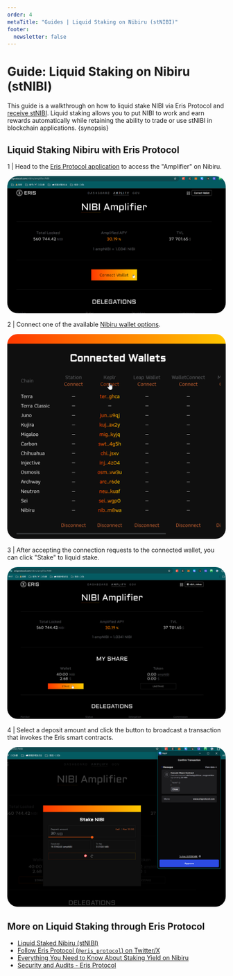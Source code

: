 ```yaml
---
order: 4
metaTitle: "Guides | Liquid Staking on Nibiru (stNIBI)"
footer:
  newsletter: false
---
```


# Guide: Liquid Staking on Nibiru (stNIBI)

This guide is a walkthrough on how to liquid stake NIBI via Eris Protocol and
[receive stNIBI](../learn/liquid-stake/index.md). Liquid staking allows you to
put NIBI to work and earn rewards automatically while retaining the ability to
trade or use stNIBI in blockchain applications. {synopsis}

## Liquid Staking Nibiru with Eris Protocol

1 | Head to the [Eris Protocol
application](https://www.erisprotocol.com/nibiru/amplifier/NIBI) to access the
"Amplifier" on Nibiru.

<img style="border-radius: 1.5rem;" src="../img/use/liquid-stake/2024-10-eris-stnibi-0.png">

2 | Connect one of the available [Nibiru wallet options](../wallets/index.md).

<img style="border-radius: 1.5rem;" src="../img/use/liquid-stake/2024-10-eris-stnibi-1.png">

3 | After accepting the connection requests to the connected wallet, you can
click "Stake" to liquid stake. 

<img style="border-radius: 1.5rem;" src="../img/use/liquid-stake/2024-10-eris-stnibi-2.png">

4 | Select a deposit amount and click the button to broadcast a transaction that
invokes the Eris smart contracts.

<img style="border-radius: 1.5rem;" src="../img/use/liquid-stake/2024-10-eris-stnibi-3.png">


## More on Liquid Staking through Eris Protocol

- [Liquid Staked Nibiru (stNIBI)](../learn/liquid-stake/index.md)
- [Follow Eris Protocol (`@eris_protocol`) on Twitter/X](https://x.com/eris_protocol)
- [Everything You Need to Know About Staking Yield on Nibiru](../learn/staking.md)
- [Security and Audits - Eris Protocol](../learn/liquid-stake/index.md#security-and-audits)
